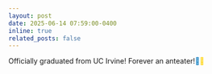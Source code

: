 ```yaml
---
layout: post
date: 2025-06-14 07:59:00-0400
inline: true
related_posts: false
---
```


Officially graduated from UC Irvine! Forever an anteater!<span style="color:#0077BE;">💙</span><span style="color:#FFD200;">💛</span>